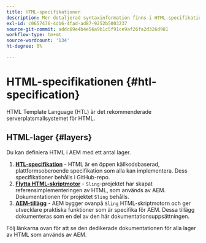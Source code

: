 ```yaml
---
title: HTML-specifikationen
description: Mer detaljerad syntaxinformation finns i HTML-specifikationen.
exl-id: c0657476-4db6-4fad-ad87-9252b5003237
source-git-commit: addc69e4b4e56a9b1c5f91ce9af26fa2d326d981
workflow-type: tm+mt
source-wordcount: '134'
ht-degree: 0%

---
```



# HTML-specifikationen {#htl-specification}

HTML Template Language (HTL) är det rekommenderade serverplatsmallsystemet för HTML.

## HTML-lager {#layers}

Du kan definiera HTML i AEM med ett antal lager.

1. **[HTL-specifikation](https://github.com/adobe/htl-spec)** - HTML är en öppen källkodsbaserad, plattformsoberoende specifikation som alla kan implementera. Dess specifikationer behålls i GitHub-repo.
1. **[Flytta HTML-skriptmotor](https://sling.apache.org/documentation/bundles/scripting/scripting-htl.html)** - `Sling`-projektet har skapat referensimplementeringen av HTML, som används av AEM. Dokumentationen för projektet `Sling` behålls.
1. **[AEM-tillägg](aem-extensions.md)** - AEM bygger ovanpå `Sling` HTML-skriptmotorn och ger utvecklare praktiska funktioner som är specifika för AEM. Dessa tillägg dokumenteras som en del av den här dokumentationsuppsättningen.

Följ länkarna ovan för att se den dedikerade dokumentationen för alla lager av HTML som används av AEM.
